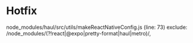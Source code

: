 # Hotfix

node_modules/haul/src/utils/makeReactNativeConfig.js
(line: 73) exclude: /node_modules\/(?!react|@expo|pretty-format|haul|metro)/,
